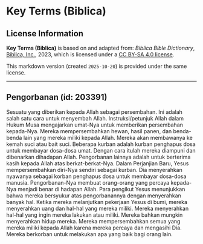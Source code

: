 # Key Terms (Biblica)

## License Information

**Key Terms (Biblica)** is based on and adapted from: _Biblica Bible Dictionary_, [Biblica, Inc.](https://www.biblica.com/), 2023, which is licensed under a [CC BY-SA 4.0 license](https://creativecommons.org/licenses/by-sa/4.0/legalcode.en).

This markdown version (created `2025-10-20`) is provided under the same license.



--------------------------------

## Pengorbanan (id: 203391)

Sesuatu yang diberikan kepada Allah sebagai persembahan. Ini adalah salah satu cara untuk menyembah Allah. Instruksi/petunjuk Allah dalam Hukum Musa mengajarkan umat\-Nya untuk memberikan persembahan kepada\-Nya. Mereka mempersembahkan hewan, hasil panen, dan benda\-benda lain yang mereka miliki kepada Allah. Mereka akan membawanya ke kemah suci atau bait suci. Beberapa kurban adalah kurban penghapus dosa untuk membayar dosa\-dosa umat. Dengan cara itulah mereka diampuni dan dibenarkan dihadapan Allah. Pengorbanan lainnya adalah untuk berterima kasih kepada Allah atas berkat\-berkat\-Nya. Dalam Perjanjian Baru, Yesus mempersembahkan diri\-Nya sendiri sebagai kurban. Dia menyerahkan nyawanya sebagai korban penghapus dosa untuk membayar dosa\-dosa manusia. Pengorbanan\-Nya membuat orang\-orang yang percaya kepada\-Nya menjadi benar di hadapan Allah. Para pengikut Yesus menunjukkan bahwa mereka bersyukur atas pengorbanannya dengan menyerahkan banyak hal. Ketika mereka melanjutkan pekerjaan Yesus di bumi, mereka menyerahkan uang dan hal\-hal yang mereka miliki. Mereka menyerahkan hal\-hal yang ingin mereka lakukan atau miliki. Mereka bahkan mungkin menyerahkan hidup mereka. Mereka mempersembahkan semua yang mereka miliki kepada Allah karena mereka percaya dan mengasihi Dia. Mereka berkorban untuk melakukan apa yang baik bagi orang lain.


